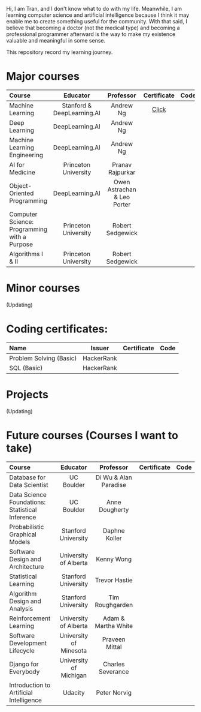 Hi, I am Tran, and I don't know what to do with my life. Meanwhile, I am learning computer science and artificial intelligence because I think it may enable me to create something useful for the community. With that said, I believe that becoming a doctor (not the medical type) and becoming a professional programmer afterward is the way to make my existence valuable and meaningful in some sense.  

This repository record my learning journey. 

# Major courses

| Course                                        | Educator                    | Professor                     |Certificate     | Code            |
| :---                                          |    :----:                   |         :---:                 |  :---:         |            ---: |
| Machine Learning                              | Stanford & DeepLearning.AI  | Andrew Ng                     |  [Click](https://www.coursera.org/account/accomplishments/specialization/certificate/QWATSCWEZND8)              |                 |
| Deep Learning                                 | DeepLearning.AI             | Andrew Ng                     |                |                 |
| Machine Learning Engineering                  | DeepLearning.AI             | Andrew Ng                     |                |                 |
| AI for Medicine                               | Princeton University        | Pranav Rajpurkar              |                |                 |
| Object-Oriented Programming                   | DeepLearning.AI             | Owen Astrachan & Leo Porter   |                |                 |  
| Computer Science: Programming with a Purpose  | Princeton University        | Robert Sedgewick              |                |                 |
| Algorithms I & II                             | Princeton University        | Robert Sedgewick              |                |                 |

# Minor courses
(Updating)


# Coding certificates:
| Name                                          | Issuer                      |       Certificate     | Code            |
| :---                                          |    :----:                   |         :---:         |            ---: |
| Problem Solving (Basic)                       | HackerRank                  |                       |                 |
| SQL (Basic)                                   | HackerRank                  |                       |                 |

# Projects
(Updating)

# Future courses (Courses I want to take)
| Course                                             | Educator                    | Professor                     |Certificate     | Code            |
| :---                                               |    :----:                   |         :---:                 |  :---:         |            ---: |
| Database for Data Scientist                        | UC Boulder                  | Di Wu & Alan Paradise         |                |                 |
| Data Science Foundations: Statistical Inference    | UC Boulder                  | Anne Dougherty                |                |                 |
| Probabilistic Graphical Models                     | Stanford University         | Daphne Koller                 |                |                 |
| Software Design and Architecture                   | University of Alberta       | Kenny Wong                    |                |                 |
| Statistical Learning                               | Stanford University         | Trevor Hastie                 |                |                 |
| Algorithm Design and Analysis                      | Stanford University         | Tim Roughgarden               |                |                 |
| Reinforcement Learning                             | University of Alberta       | Adam & Martha White           |                |                 |
| Software Development Lifecycle                     | University of Minesota      | Praveen Mittal                |                |                 |
| Django for Everybody                               | University of Michigan      | Charles Severance             |                |                 |
| Introduction to Artificial Intelligence            | Udacity                     | Peter Norvig                  |                |                 |
